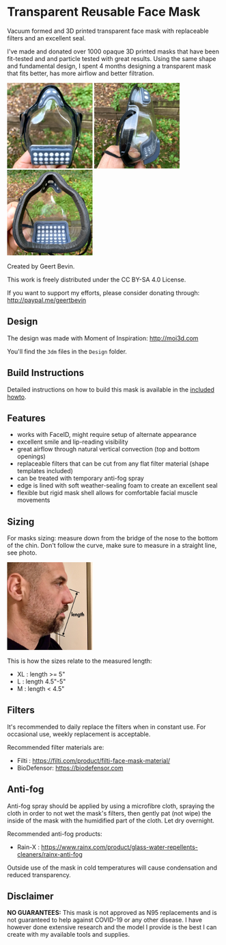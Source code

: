 # Transparent Reusable Face Mask

Vacuum formed and 3D printed transparent face mask with replaceable filters and an excellent seal.

I've made and donated over 1000 opaque 3D printed masks that have been fit-tested and and particle tested with great results. Using the same shape and fundamental design, I spent 4 months designing a transparent mask that fits better, has more airflow and better filtration.

<img src="Pictures/mask_front.jpg" width="200"> <img src="Pictures/mask_side.jpg" width="200"> <img src="Pictures/mask_rear.jpg" width="200">

Created by Geert Bevin.

This work is freely distributed under the CC BY-SA 4.0 License.

If you want to support my efforts, please consider donating through:
http://paypal.me/geertbevin

## Design

The design was made with Moment of Inspiration: http://moi3d.com

You'll find the `3dm` files in the `Design` folder.

## Build Instructions

Detailed instructions on how to build this mask is available in the [included howto](https://htmlpreview.github.io/?https://github.com/gbevin/transparent-face-mask/blob/master/Instructions/howto.html).

## Features

* works with FaceID, might require setup of alternate appearance
* excellent smile and lip-reading visibility
* great airflow through natural vertical convection (top and bottom openings)
* replaceable filters that can be cut from any flat filter material (shape templates included)
* can be treated with temporary anti-fog spray
* edge is lined with soft weather-sealing foam to create an excellent seal
* flexible but rigid mask shell allows for comfortable facial muscle movements

## Sizing

For masks sizing: measure down from the bridge of the nose to the bottom of the chin. Don't follow the curve, make sure to measure in a straight line, see photo.

<img src="Pictures/mask_sizing.jpg" width="200">

This is how the sizes relate to the measured length:
* XL : length >= 5"
* L : length 4.5"-5"
* M : length < 4.5"

## Filters

It's recommended to daily replace the filters when in constant use.
For occasional use, weekly replacement is acceptable.

Recommended filter materials are:
* Filti : https://filti.com/product/filti-face-mask-material/
* BioDefensor: https://biodefensor.com

## Anti-fog

Anti-fog spray should be applied by using a microfibre cloth, spraying the cloth in order to not wet the mask's filters, then gently pat (not wipe) the inside of the mask with the humidified part of the cloth. Let dry overnight.

Recommended anti-fog products:
* Rain-X : https://www.rainx.com/product/glass-water-repellents-cleaners/rainx-anti-fog

Outside use of the mask in cold temperatures will cause condensation and reduced transparency.

## Disclaimer

**NO GUARANTEES:** This mask is not approved as N95 replacements and is not guaranteed to help against COVID-19 or any other disease. I have however done extensive research and the model I provide is the best I can create with my available tools and supplies.
